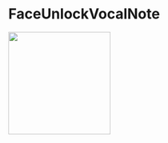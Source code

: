 # FaceUnlockVocalNote
<img height="204" src="http://marsant.altervista.org/img/portfolio/outletunisa.jpg" >
